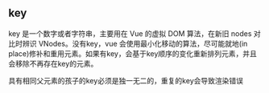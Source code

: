 
## key
key 是一个数字或者字符串，主要用在 Vue 的虚拟 DOM 算法，在新旧 nodes 对比时辨识 VNodes。没有key，vue 会使用最小化移动的算法，尽可能就地(in place)修补和重用元素。如果有key，会基于key顺序的变化重新排列元素，并且会移除不再存在key的元素。

具有相同父元素的孩子的key必须是独一无二的，重复的key会导致渲染错误